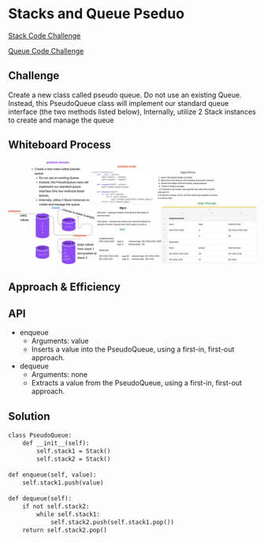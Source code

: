 # Stacks and Queue Pseduo

[Stack Code Challenge](https://github.com/deshondixon/data-structures-and-algorithms/blob/main/python/data_structures/stack.py)

[Queue Code Challenge](https://github.com/deshondixon/data-structures-and-algorithms/blob/main/python/data_structures/stack.py)

## Challenge
<!-- Description of the challenge -->

Create a new class called pseudo queue.
Do not use an existing Queue.
Instead, this PseudoQueue class will implement our standard queue interface (the two methods listed below),
Internally, utilize 2 Stack instances to create and manage the queue

## Whiteboard Process
<!-- Embedded whiteboard image -->

![WhiteBoard](./double_stack.png)

## Approach & Efficiency
<!-- What approach did you take? Why? What is the Big O space/time for this approach? -->

## API
<!-- Description of each method publicly available to your Stack and Queue-->

  - enqueue
      - Arguments: value
      - Inserts a value into the PseudoQueue, using a first-in, first-out approach.
  - dequeue
      - Arguments: none
      - Extracts a value from the PseudoQueue, using a first-in, first-out approach.

## Solution

    class PseudoQueue:
        def __init__(self):
            self.stack1 = Stack()
            self.stack2 = Stack()

    def enqueue(self, value):
        self.stack1.push(value)

    def dequeue(self):
        if not self.stack2:
            while self.stack1:
                self.stack2.push(self.stack1.pop())
        return self.stack2.pop()
